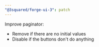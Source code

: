 ```yaml
---
"@3squared/forge-ui-3": patch
---
```


Improve paginator:
- Remove if there are no initial values
- Disable if the buttons don't do anything